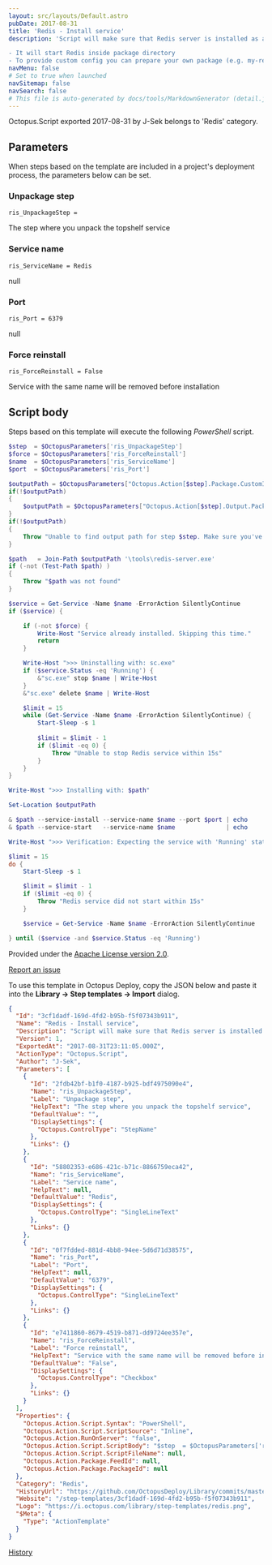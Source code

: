 ```yaml
---
layout: src/layouts/Default.astro
pubDate: 2017-08-31
title: 'Redis - Install service'
description: 'Script will make sure that Redis server is installed as a Windows service

- It will start Redis inside package directory
- To provide custom config you can prepare your own package (e.g. my-redis-64) or improve this template'
navMenu: false
# Set to true when launched
navSitemap: false
navSearch: false
# This file is auto-generated by docs/tools/MarkdownGenerator (detail.js)
---
```


Octopus.Script exported 2017-08-31 by J-Sek belongs to 'Redis' category.

## Parameters

When steps based on the template are included in a project's deployment process, the parameters below can be set.


<div class="param">

### Unpackage step

`ris_UnpackageStep = `

The step where you unpack the topshelf service

</div>
        
<div class="param">

### Service name

`ris_ServiceName = Redis`

null

</div>
        
<div class="param">

### Port

`ris_Port = 6379`

null

</div>
        
<div class="param">

### Force reinstall

`ris_ForceReinstall = False`

Service with the same name will be removed before installation

</div>
        

## Script body

Steps based on this template will execute the following *PowerShell* script.

```powershell
$step  = $OctopusParameters['ris_UnpackageStep']
$force = $OctopusParameters['ris_ForceReinstall']
$name  = $OctopusParameters['ris_ServiceName']
$port  = $OctopusParameters['ris_Port']

$outputPath = $OctopusParameters["Octopus.Action[$step].Package.CustomInstallationDirectory"]
if(!$outputPath) 
{
    $outputPath = $OctopusParameters["Octopus.Action[$step].Output.Package.InstallationDirectoryPath"]
}
if(!$outputPath) 
{
    Throw "Unable to find output path for step $step. Make sure you've selected the correct step for your package."
}

$path   = Join-Path $outputPath '\tools\redis-server.exe'
if (-not (Test-Path $path) )
{
    Throw "$path was not found"
}

$service = Get-Service -Name $name -ErrorAction SilentlyContinue
if ($service) {

    if (-not $force) {
        Write-Host "Service already installed. Skipping this time."
        return
    }

    Write-Host ">>> Uninstalling with: sc.exe"
    if ($service.Status -eq 'Running') {
        &"sc.exe" stop $name | Write-Host
    }
    &"sc.exe" delete $name | Write-Host

    $limit = 15
    while (Get-Service -Name $name -ErrorAction SilentlyContinue) {
        Start-Sleep -s 1
        
        $limit = $limit - 1
        if ($limit -eq 0) {
            Throw "Unable to stop Redis service within 15s"
        }
    }
}

Write-Host ">>> Installing with: $path"

Set-Location $outputPath

& $path --service-install --service-name $name --port $port | echo
& $path --service-start   --service-name $name              | echo

Write-Host ">>> Verification: Expecting the service with 'Running' status"

$limit = 15
do {
    Start-Sleep -s 1

    $limit = $limit - 1
    if ($limit -eq 0) {
        Throw "Redis service did not start within 15s"
    }

    $service = Get-Service -Name $name -ErrorAction SilentlyContinue

} until ($service -and $service.Status -eq 'Running')
```

Provided under the [Apache License version 2.0](https://github.com/OctopusDeploy/Library/blob/master/LICENSE.txt).

[Report an issue](https://github.com/OctopusDeploy/Library/issues/new?assignees=&labels=&projects=&template=bug-report.yml&title=Issue%20with%20Redis%20-%20Install%20service&step-template=Redis%20-%20Install%20service)

<div class="get-json">

To use this template in Octopus Deploy, copy the JSON below and paste it into the **Library → Step templates → Import** dialog.

```json
{
  "Id": "3cf1dadf-169d-4fd2-b95b-f5f07343b911",
  "Name": "Redis - Install service",
  "Description": "Script will make sure that Redis server is installed as a Windows service\n\n- It will start Redis inside package directory\n- To provide custom config you can prepare your own package (e.g. my-redis-64) or improve this template",
  "Version": 1,
  "ExportedAt": "2017-08-31T23:11:05.000Z",
  "ActionType": "Octopus.Script",
  "Author": "J-Sek",
  "Parameters": [
    {
      "Id": "2fdb42bf-b1f0-4187-b925-bdf4975090e4",
      "Name": "ris_UnpackageStep",
      "Label": "Unpackage step",
      "HelpText": "The step where you unpack the topshelf service",
      "DefaultValue": "",
      "DisplaySettings": {
        "Octopus.ControlType": "StepName"
      },
      "Links": {}
    },
    {
      "Id": "58802353-e686-421c-b71c-8866759eca42",
      "Name": "ris_ServiceName",
      "Label": "Service name",
      "HelpText": null,
      "DefaultValue": "Redis",
      "DisplaySettings": {
        "Octopus.ControlType": "SingleLineText"
      },
      "Links": {}
    },
    {
      "Id": "0f7fdded-881d-4bb8-94ee-5d6d71d38575",
      "Name": "ris_Port",
      "Label": "Port",
      "HelpText": null,
      "DefaultValue": "6379",
      "DisplaySettings": {
        "Octopus.ControlType": "SingleLineText"
      },
      "Links": {}
    },
    {
      "Id": "e7411860-8679-4519-b871-dd9724ee357e",
      "Name": "ris_ForceReinstall",
      "Label": "Force reinstall",
      "HelpText": "Service with the same name will be removed before installation",
      "DefaultValue": "False",
      "DisplaySettings": {
        "Octopus.ControlType": "Checkbox"
      },
      "Links": {}
    }
  ],
  "Properties": {
    "Octopus.Action.Script.Syntax": "PowerShell",
    "Octopus.Action.Script.ScriptSource": "Inline",
    "Octopus.Action.RunOnServer": "false",
    "Octopus.Action.Script.ScriptBody": "$step  = $OctopusParameters['ris_UnpackageStep']\n$force = $OctopusParameters['ris_ForceReinstall']\n$name  = $OctopusParameters['ris_ServiceName']\n$port  = $OctopusParameters['ris_Port']\n\n$outputPath = $OctopusParameters[\"Octopus.Action[$step].Package.CustomInstallationDirectory\"]\nif(!$outputPath) \n{\n    $outputPath = $OctopusParameters[\"Octopus.Action[$step].Output.Package.InstallationDirectoryPath\"]\n}\nif(!$outputPath) \n{\n    Throw \"Unable to find output path for step $step. Make sure you've selected the correct step for your package.\"\n}\n\n$path   = Join-Path $outputPath '\\tools\\redis-server.exe'\nif (-not (Test-Path $path) )\n{\n    Throw \"$path was not found\"\n}\n\n$service = Get-Service -Name $name -ErrorAction SilentlyContinue\nif ($service) {\n\n    if (-not $force) {\n        Write-Host \"Service already installed. Skipping this time.\"\n        return\n    }\n\n    Write-Host \">>> Uninstalling with: sc.exe\"\n    if ($service.Status -eq 'Running') {\n        &\"sc.exe\" stop $name | Write-Host\n    }\n    &\"sc.exe\" delete $name | Write-Host\n\n    $limit = 15\n    while (Get-Service -Name $name -ErrorAction SilentlyContinue) {\n        Start-Sleep -s 1\n        \n        $limit = $limit - 1\n        if ($limit -eq 0) {\n            Throw \"Unable to stop Redis service within 15s\"\n        }\n    }\n}\n\nWrite-Host \">>> Installing with: $path\"\n\nSet-Location $outputPath\n\n& $path --service-install --service-name $name --port $port | echo\n& $path --service-start   --service-name $name              | echo\n\nWrite-Host \">>> Verification: Expecting the service with 'Running' status\"\n\n$limit = 15\ndo {\n    Start-Sleep -s 1\n\n    $limit = $limit - 1\n    if ($limit -eq 0) {\n        Throw \"Redis service did not start within 15s\"\n    }\n\n    $service = Get-Service -Name $name -ErrorAction SilentlyContinue\n\n} until ($service -and $service.Status -eq 'Running')",
    "Octopus.Action.Script.ScriptFileName": null,
    "Octopus.Action.Package.FeedId": null,
    "Octopus.Action.Package.PackageId": null
  },
  "Category": "Redis",
  "HistoryUrl": "https://github.com/OctopusDeploy/Library/commits/master/step-templates//opt/buildagent/work/75443764cd38076d/step-templates/redis-install.json",
  "Website": "/step-templates/3cf1dadf-169d-4fd2-b95b-f5f07343b911",
  "Logo": "https://i.octopus.com/library/step-templates/redis.png",
  "$Meta": {
    "Type": "ActionTemplate"
  }
}
```

[History](https://github.com/OctopusDeploy/Library/commits/master/step-templates/https://github.com/OctopusDeploy/Library/commits/master/step-templates//opt/buildagent/work/75443764cd38076d/step-templates/redis-install.json)

</div>
